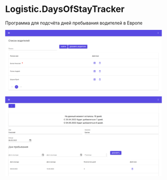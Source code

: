 # Logistic.DaysOfStayTracker

Программа для подсчёта дней пребывания водителей в Европе

![Driver List](https://github.com/blowin/Logistic.DaysOfStayTracker/blob/master/img/driver%20list.PNG)

![Driver Edit Form](https://github.com/blowin/Logistic.DaysOfStayTracker/blob/master/img/driver%20edit%20form.PNG)
